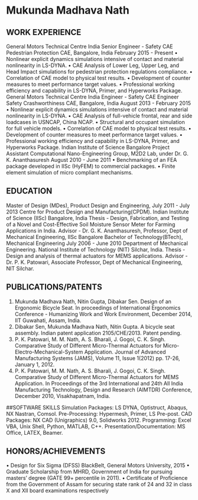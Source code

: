 # Mukunda Madhava Nath

## WORK EXPERIENCE
General Motors Technical Centre India Senior Engineer - Safety CAE
Pedestrian Protection CAE, Bangalore, India February 2015 - Present
• Nonlinear explicit dynamics simulations intensive of contact and material nonlinearity in LS-DYNA.
• CAE Analysis of Lower Leg, Upper Leg, and Head Impact simulations for pedestrian protection regulations
compliance.
• Correlation of CAE model to physical test results.
• Development of counter measures to meet performance target values.
• Professional working efficiency and capability in LS-DYNA, Primer, and Hyperworks Package.
General Motors Technical Centre India Engineer - Safety CAE Engineer
Safety Crashworthiness CAE, Bangalore, India August 2013 - February 2015
• Nonlinear explicit dynamics simulations intensive of contact and material nonlinearity in LS-DYNA.
• CAE Analysis of full-vehicle frontal, rear and side loadcases in USNCAP, China NCAP.
• Structural and occupant simulation for full vehicle models.
• Correlation of CAE model to physical test results.
• Development of counter measures to meet performance target values.
• Professional working efficiency and capability in LS-DYNA, Primer, and Hyperworks Package.
Indian Institute of Science Bangalore Project Assistant
Computational Nano-Engineering Group, M2D2 Lab, under Dr. G. K. Ananthasuresh August 2010 - June 2011
• Benchmarking of an FEA package developed in IISc (HyFEM) to commercial packages.
• Finite element simulation of micro compliant mechanisms.

## EDUCATION
Master of Design (MDes), Product Design and Engineering, July 2011 - July 2013
Centre for Product Design and Manufacturing(CPDM). Indian Institute of Science (IISc) Bangalore, India
Thesis - Design, Fabrication, and Testing of a Novel and Cost-Effective Soil Moisture Sensor Meter for Farming
Applications in India.
Advisor - Dr. G. K. Ananthasuresh, Professor, Dept of Mechanical Engineering, IISc Bangalore
Bachelor of Technology(BTech), Mechanical Engineering July 2006 - June 2010
Department of Mechanical Engineering. National Institute of Technology (NIT) Silchar, India.
Thesis - Design and analysis of thermal actuators for MEMS applications.
Advisor - Dr. P. K. Patowari, Associate Professor, Dept of Mechanical Engineering, NIT Silchar.

## PUBLICATIONS/PATENTS
1. Mukunda Madhava Nath, Nitin Gupta, Dibakar Sen. Design of an Ergonomic Bicycle Seat. In
proceedings of International Ergonomics Conference - Humanizing Work and Work Environment, December
2014, IIT Guwahati, Assam, India.
2. Dibakar Sen, Mukunda Madhava Nath, Nitin Gupta. A bicycle seat assembly. Indian patent
application 2105/CHE/2013. Patent pending.
3. P. K. Patowari, M. M. Nath, A. S. Bharali, J. Gogoi, C. K. Singh. Comparative Study of Different
Micro-Thermal Actuators for Micro-Electro-Mechanical-System Application. Journal of
Advanced Manufacturing Systems (JAMS), Volume 11, Issue 1(2012) pp. 17-26, January 1, 2012.
4. P. K. Patowari, M. M. Nath, A. S. Bharali, J. Gogoi, C. K. Singh. Comparative Study of Different
Micro-Thermal Actuators for MEMS Application. In Proceedings of the 3rd International and
24th All India Manufacturing Technology, Design and Research (AIMTDR) Conference, December 2010,
Visakhapatnam, India.

##SOFTWARE SKILLS
Simulation Packages: LS DYNA, Optistruct, Abaqus, NX Nastran, Comsol.
Pre-Processing: Hypermesh, Primer, LS Pre-post.
CAD Packages: NX CAD (Unigraphics) 9.0, Solidworks 2012.
Programming: Excel VBA, Unix Shell, Python, MATLAB, C++.
Presentation/Documentation: MS Office, LATEX, Beamer.

## HONORS/ACHIEVEMENTS
• Design for Six Sigma (DFSS) BlackBelt, General Motors University, 2015
• Graduate Scholarship from MHRD, Government of India for pursuing masters’ degree (GATE 99+ percentile
in 2011).
• Certificate of Proficience from the Government of Assam for securing state rank of 24 and 32 in class X
and XII board examinations respectively
